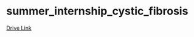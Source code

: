 # summer_internship_cystic_fibrosis

[Drive Link](https://drive.google.com/drive/folders/1QS6ONZznS3lbnezsrTnH3tZEtJNfGPjz?usp=sharing)
